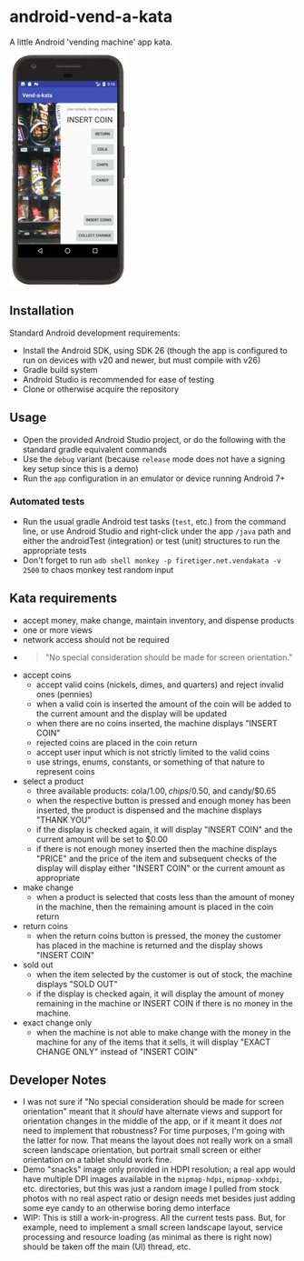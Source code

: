 # android-vend-a-kata

A little Android 'vending machine' app kata.

![sample screenshot](screenshot.png)

## Installation

Standard Android development requirements: 

* Install the Android SDK, using SDK 26 (though the app is configured to run on devices with v20 and newer, but must compile with v26)
* Gradle build system
* Android Studio is recommended for ease of testing
* Clone or otherwise acquire the repository

## Usage

* Open the provided Android Studio project, or do the following with the standard gradle equivalent commands
* Use the `debug` variant (because `release` mode does not have a signing key setup since this is a demo)
* Run the `app` configuration in an emulator or device running Android 7+

### Automated tests

* Run the usual gradle Android test tasks (`test`, etc.) from the command line, or use Android Studio and right-click under the app `/java` path and either the androidTest (integration) or test (unit) structures to run the appropriate tests
* Don't forget to run `adb shell monkey -p firetiger.net.vendakata -v 2500` to chaos monkey test random input

## Kata requirements

* accept money, make change, maintain inventory, and dispense products
* one or more views
* network access should not be required
* > "No special consideration should be made for screen orientation."
* accept coins
  * accept valid coins (nickels, dimes, and quarters) and reject invalid ones (pennies)
  * when a valid coin is inserted the amount of the coin will be added to the current amount and the display will be updated
  * when there are no coins inserted, the machine displays "INSERT COIN"
  * rejected coins are placed in the coin return
  * accept user input which is not strictly limited to the valid coins
  * use strings, enums, constants, or something of that nature to represent coins
* select a product
  * three available products: cola/$1.00, chips/$0.50, and candy/$0.65
  * when the respective button is pressed and enough money has been inserted, the product is dispensed and the machine displays "THANK YOU"
  * if the display is checked again, it will display "INSERT COIN" and the current amount will be set to $0.00
  * if there is not enough money inserted then the machine displays "PRICE" and the price of the item and subsequent checks of the display will display either "INSERT COIN" or the current amount as appropriate
* make change
  * when a product is selected that costs less than the amount of money in the machine, then the remaining amount is placed in the coin return
* return coins
  * when the return coins button is pressed, the money the customer has placed in the machine is returned and the display shows "INSERT COIN"
* sold out
  * when the item selected by the customer is out of stock, the machine displays "SOLD OUT"
  * if the display is checked again, it will display the amount of money remaining in the machine or INSERT COIN if there is no money in the machine.
* exact change only
  * when the machine is not able to make change with the money in the machine for any of the items that it sells, it will display "EXACT CHANGE ONLY" instead of "INSERT COIN"

## Developer Notes

* I was not sure if "No special consideration should be made for screen orientation" meant that it *should* have alternate views and support for orientation changes in the middle of the app, or if it meant it does *not* need to implement that robustness?
For time purposes, I'm going with the latter for now. That means the layout does not really work on a small screen landscape orientation, but portrait small screen or either orientation on a tablet should work fine.
* Demo "snacks" image only provided in HDPI resolution; a real app would have multiple DPI images available in the `mipmap-hdpi`, `mipmap-xxhdpi`, etc. directories, but this was just a random image I pulled from stock photos with no real aspect ratio or design needs met besides just adding some eye candy to an otherwise boring demo interface
* WIP: This is still a work-in-progress. All the current tests pass. But, for example, need to implement a small screen landscape layout, service processing and resource loading (as minimal as there is right now) should be taken off the main (UI) thread, etc. 